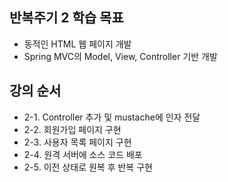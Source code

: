 ## 반복주기 2 학습 목표
* 동적인 HTML 웹 페이지 개발
* Spring MVC의 Model, View, Controller 기반 개발

## 강의 순서
* 2-1. Controller 추가 및 mustache에 인자 전달
* 2-2. 회원가입 페이지 구현
* 2-3. 사용자 목록 페이지 구현
* 2-4. 원격 서버에 소스 코드 배포
* 2-5. 이전 상태로 원복 후 반복 구현
